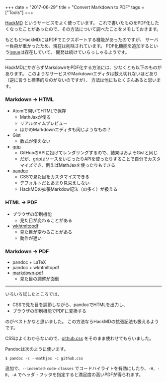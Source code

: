 +++
date = "2017-06-29"
title = "Convert Markdown to PDF"
tags = ["Tools"]
+++

[HackMD](https://hackmd.io) というサービスをよく使っています。
これで書いたものをPDF化したくなったことがあったので、その方法について調べたことをメモしておきます。

もともとHackMDにはPDFでエクスポートする機能があったのですが、
サーバー負荷が重かったため、現在は削除されています。
PDF化機能を追加するという[issue](https://github.com/hackmdio/hackmd/issues/33)は存在していて、
開発は続けていらっしゃるようです。

---

HackMDにかぎらずMarkdownをPDF化する方法には、少なくとも以下のものがあります。
このようなサービスやMarkdownエディタは数え切れないほどあり（逆に言うと標準的なのがないのですが）、
方法は他にもたくさんあると思います。

### Markdown -> HTML
* Atomで開いてHTMLで保存
    * MathJaxが使る
    * リアルタイムプレビュー
    * ほかのMarkdownエディタも同じようなもの？
* Gist
    * 数式が使えない
* [grip](https://github.com/joeyespo/grip)
    * GitHubのAPIに投げてレンダリングするので、結果はおよそGistと同じ
    * だが、gripはソースをいじったりAPIを使ったりすることで自分でカスタマイズでき、例えばMathJaxを使ったりもできる
* [pandoc](http://pandoc.org/)
    * CSSで見た目をカスタマイズできる
    * デフォルトだとあまり見栄えしない
    * HackMDの拡張Markdow記法（の多く）が扱える

### HTML -> PDF
* ブラウザの印刷機能
    * 見た目が変わることがある
* [wkhtmltopdf](https://wkhtmltopdf.org/)
    * 見た目が変わることがある
    * 動作が遅い

### Markdown -> PDF
* pandoc + LaTeX
* pandoc + wkhtmltopdf
* [markdown-pdf](https://www.npmjs.com/package/markdown-pdf)
    * 見た目の調整が面倒

---

いろいろ試したところでは、

* CSSで見た目を調節しながら、pandocでHTMLを出力し、
* ブラウザの印刷機能でPDFに変換する

のがベストかなと思いました。
この方法ならHackMDの拡張記法も扱えるようです。

CSSはよくわからないので、[github.css](https://gist.github.com/andyferra/2554919) をそのまま使わせてもらいました。

Pandocは次のように使います。

```console
$ pandoc -s --mathjax -c github.css
```

追加で、`--indented-code-classes` でコードハイライトを有効にしたり、`-H, -B, -A` でヘッダ・フッタを指定すると満足度の高いPDFが得られます。
